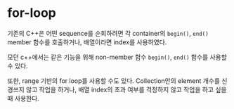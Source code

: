 # for-loop

기존의 C++은 어떤 sequence를 순회하려면 각 container의 `begin()`, `end()` member 함수를 호출하거나, 배열이라면 index를 사용하였다.

모던 c++에서는 같은 기능을 위해 non-member 함수 `begin()`, `end()` 함수를 사용할 수 있다.

또한, range 기반의 for loop를 사용할 수도 있다. Collection안의 element 개수를 신경쓰지 않고 작업을 하거나, 배열 index의 초과 여부를 걱정하지 않고 작업을 하고 싶을 때 사용한다.
